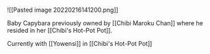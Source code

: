 ![[Pasted image 20220216141200.png]]

Baby Capybara previously owned by [[Chibi Maroku Chan]] where he resided in her [[Chibi's Hot-Pot Pot]].

Currently with [[Yowensi]] in [[Chibi's Hot-Pot Pot]]
